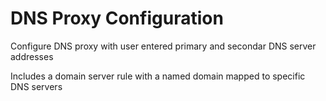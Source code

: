 # DNS Proxy Configuration

Configure DNS proxy with user entered primary and secondar DNS server addresses

Includes a domain server rule with a named domain mapped to specific DNS servers